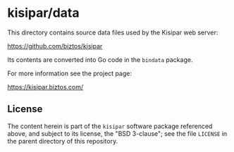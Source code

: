 # kisipar/data

This directory contains source data files used by the Kisipar web server:

https://github.com/biztos/kisipar

Its contents are converted into Go code in the `bindata` package.

For more information see the project page:

https://kisipar.biztos.com/

## License

The content herein is part of the `kisipar` software package referenced
above, and subject to its license, the "BSD 3-clause"; see the file `LICENSE`
in the parent directory of this repository.

